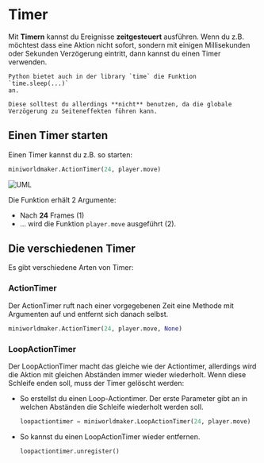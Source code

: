 # Timer

Mit **Timern** kannst du Ereignisse **zeitgesteuert** ausführen. Wenn du
z.B. möchtest dass eine Aktion nicht sofort, sondern mit einigen
Millisekunden oder Sekunden Verzögerung eintritt, dann kannst du einen
Timer verwenden.

```{note}
Python bietet auch in der library `time` die Funktion `time.sleep(...)`
an.

Diese solltest du allerdings **nicht** benutzen, da die globale
Verzögerung zu Seiteneffekten führen kann.
```
## Einen Timer starten

Einen Timer kannst du z.B. so starten:

``` python
miniworldmaker.ActionTimer(24, player.move)
```

![UML](/_images/actiontimer.png)

Die Funktion erhält 2 Argumente:

-   Nach **24** Frames (1)
-   \... wird die Funktion `player.move` ausgeführt (2).

## Die verschiedenen Timer

Es gibt verschiedene Arten von Timer:

### ActionTimer

Der ActionTimer ruft nach einer vorgegebenen Zeit eine Methode mit
Argumenten auf und entfernt sich danach selbst.

```python
miniworldmaker.ActionTimer(24, player.move, None)
```

### LoopActionTimer

Der LoopActionTimer macht das gleiche wie der Actiontimer, allerdings
wird die Aktion mit gleichen Abständen immer wieder wiederholt. Wenn
diese Schleife enden soll, muss der Timer gelöscht werden:

-   So erstellst du einen Loop-Actiontimer. Der erste Parameter gibt an
    in welchen Abständen die Schleife wiederholt werden soll.

    ```python
    loopactiontimer = miniworldmaker.LoopActionTimer(24, player.move)
    ```

-   So kannst du einen LoopActionTimer wieder entfernen.

    ```python
    loopactiontimer.unregister()
    ```
